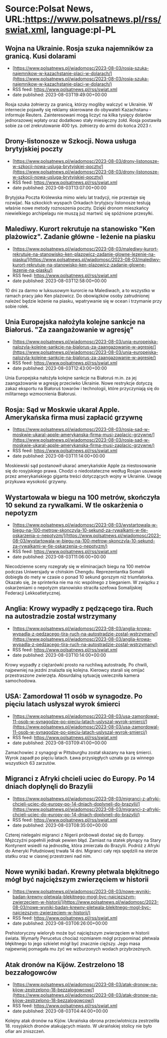 # Source:Polsat News, URL:https://www.polsatnews.pl/rss/swiat.xml, language:pl-PL

## Wojna na Ukrainie. Rosja szuka najemników za granicą. Kusi dolarami
 - [https://www.polsatnews.pl/wiadomosc/2023-08-03/rosja-szuka-najemnikow-w-kazachstanie-placi-w-dolarach/](https://www.polsatnews.pl/wiadomosc/2023-08-03/rosja-szuka-najemnikow-w-kazachstanie-placi-w-dolarach/)
 - RSS feed: https://www.polsatnews.pl/rss/swiat.xml
 - date published: 2023-08-03T19:49:00+00:00

Rosja szuka żołnierzy za granicą, którzy mogliby walczyć w Ukrainie. W internecie pojawiły się reklamy skierowane do obywateli Kazachstanu - informuje Reuters. Zainteresowani mogą liczyć na kilka tysięcy dolarów jednorazowej wpłaty oraz dodatkowo stały miesięczny żołd. Rosja postawiła sobie za cel zrekrutowanie 400 tys. żołnierzy do armii do końca 2023 r.

## Drony-listonosze w Szkocji. Nowa usługa brytyjskiej poczty
 - [https://www.polsatnews.pl/wiadomosc/2023-08-03/drony-listonosze-w-szkocji-nowa-usluga-brytyjskiej-poczty/](https://www.polsatnews.pl/wiadomosc/2023-08-03/drony-listonosze-w-szkocji-nowa-usluga-brytyjskiej-poczty/)
 - RSS feed: https://www.polsatnews.pl/rss/swiat.xml
 - date published: 2023-08-03T13:07:00+00:00

Brytyjska Poczta Królewska mimo wielu lat tradycji, nie przestaje się rozwijać. Na szkockich wyspach Orkadach brytyjscy listonosze testują właśnie nowe metody roznoszenia poczty. Dzięki dronom mieszkańcy niewielkiego archipelagu nie muszą już martwić się spóźnione przesyłki.

## Malediwy. Kurort rekrutuje na stanowisko "Ken plażowicz". Zadanie główne - leżenie na piasku
 - [https://www.polsatnews.pl/wiadomosc/2023-08-03/malediwy-kurort-rekrutuje-na-stanowisko-ken-plazowicz-zadanie-glowne-lezenie-na-piasku/](https://www.polsatnews.pl/wiadomosc/2023-08-03/malediwy-kurort-rekrutuje-na-stanowisko-ken-plazowicz-zadanie-glowne-lezenie-na-piasku/)
 - RSS feed: https://www.polsatnews.pl/rss/swiat.xml
 - date published: 2023-08-03T12:58:00+00:00

10 dni za darmo w luksusowym kurorcie na Malediwach, a to wszystko w ramach pracy jako Ken plażowicz. Do obowiązków osoby zatrudnionej należeć będzie leżenie na piasku, wpatrywanie się w ocean i trzymanie przy sobie rolek.

## Unia Europejska nałożyła kolejne sankcje na Białoruś. "Za zaangażowanie w agresję"
 - [https://www.polsatnews.pl/wiadomosc/2023-08-03/unia-europejska-nalozyla-kolejne-sankcje-na-bialorus-za-zaangazowanie-w-agresje/](https://www.polsatnews.pl/wiadomosc/2023-08-03/unia-europejska-nalozyla-kolejne-sankcje-na-bialorus-za-zaangazowanie-w-agresje/)
 - RSS feed: https://www.polsatnews.pl/rss/swiat.xml
 - date published: 2023-08-03T12:43:00+00:00

Unia Europejska nałożyła kolejne sankcje na Białoruś m.in. za jej zaangażowanie w agresję przeciwko Ukrainie. Nowe restrykcje dotyczą zakaz eksportu na Białoruś towarów i technologii, które przyczyniają się do militarnego wzmocnienia Białorusi.

## Rosja: Sąd w Moskwie ukarał Apple. Amerykańska firma musi zapłacić grzywnę
 - [https://www.polsatnews.pl/wiadomosc/2023-08-03/rosja-sad-w-moskwie-ukaral-apple-amerykanska-firma-musi-zaplacic-grzywne/](https://www.polsatnews.pl/wiadomosc/2023-08-03/rosja-sad-w-moskwie-ukaral-apple-amerykanska-firma-musi-zaplacic-grzywne/)
 - RSS feed: https://www.polsatnews.pl/rss/swiat.xml
 - date published: 2023-08-03T11:14:00+00:00

Moskiewski sąd postanowił ukarać amerykańskie Apple za niestosowanie się do rosyjskiego prawa. Chodzi o niedostateczne według Rosjan usuwanie przez amerykańskiego giganta treści dotyczących wojny w Ukrainie. Uwagę przykuwa wysokość grzywny.

## Wystartowała w biegu na 100 metrów, skończyła 10 sekund za rywalkami. W tle oskarżenia o nepotyzm
 - [https://www.polsatnews.pl/wiadomosc/2023-08-03/wystartowala-w-biegu-na-100-metrow-skonczyla-10-sekund-za-rywalkami-w-tle-oskarzenia-o-nepotyzm/](https://www.polsatnews.pl/wiadomosc/2023-08-03/wystartowala-w-biegu-na-100-metrow-skonczyla-10-sekund-za-rywalkami-w-tle-oskarzenia-o-nepotyzm/)
 - RSS feed: https://www.polsatnews.pl/rss/swiat.xml
 - date published: 2023-08-03T11:06:00+00:00

Niecodzienne sceny rozegrały się w eliminacjach biegu na 100 metrów podczas Uniwersjady w chińskim Chengdu. Reprezentantka Somalii dobiegła do mety w czasie o ponad 10 sekund gorszym niż triumfatorka. Okazało się, że sprinterka nie ma nic wspólnego z bieganiem. W związku z oskarżeniami o nepotyzm stanowisko straciła szefowa Somalijskiej Federacji Lekkoatletycznej.

## Anglia: Krowy wypadły z pędzącego tira. Ruch na autostradzie został wstrzymany
 - [https://www.polsatnews.pl/wiadomosc/2023-08-03/anglia-krowa-wypadla-z-pedzacego-tira-ruch-na-autostradzie-zostal-wstrzymany/](https://www.polsatnews.pl/wiadomosc/2023-08-03/anglia-krowa-wypadla-z-pedzacego-tira-ruch-na-autostradzie-zostal-wstrzymany/)
 - RSS feed: https://www.polsatnews.pl/rss/swiat.xml
 - date published: 2023-08-03T10:14:00+00:00

Krowy wypadły z ciężarówki prosto na ruchliwą autostradę. Po chwili, najpewniej na jezdni znalazła się kolejna. Kierowcy starali się omijać przestraszone zwierzęta. Absurdalną sytuację uwieczniła kamera samochodowa.

## USA: Zamordował 11 osób w synagodze. Po pięciu latach usłyszał wyrok śmierci
 - [https://www.polsatnews.pl/wiadomosc/2023-08-03/usa-zamordowal-11-osob-w-synagodze-po-pieciu-latach-uslyszal-wyrok-smierci/](https://www.polsatnews.pl/wiadomosc/2023-08-03/usa-zamordowal-11-osob-w-synagodze-po-pieciu-latach-uslyszal-wyrok-smierci/)
 - RSS feed: https://www.polsatnews.pl/rss/swiat.xml
 - date published: 2023-08-03T09:41:00+00:00

Zamachowiec z synagogi w Pittsburghu został skazany na karę śmierci. Wyrok zapadł po pięciu latach. Ława przysięgłych uznała go za winnego wszystkich 63 zarzutów.

## Migranci z Afryki chcieli uciec do Europy. Po 14 dniach dopłynęli do Brazylii
 - [https://www.polsatnews.pl/wiadomosc/2023-08-03/migranci-z-afryki-chcieli-uciec-do-europy-po-14-dniach-doplyneli-do-brazylii/](https://www.polsatnews.pl/wiadomosc/2023-08-03/migranci-z-afryki-chcieli-uciec-do-europy-po-14-dniach-doplyneli-do-brazylii/)
 - RSS feed: https://www.polsatnews.pl/rss/swiat.xml
 - date published: 2023-08-03T08:35:00+00:00

Czterej nielegalni migranci z Nigerii próbowali dostać się do Europy. Mężczyźni popełnili jednak pewien błąd. Zamiast na statek płynący na Stary Kontynent wsiedli na jednostkę, która zmierzała do Brazylii. Podróż z Afryki do Ameryki Południowej trwała 14 dni. Migranci cały rejs spędzili na sterze statku oraz w ciasnej przestrzeni nad nim.

## Nowe wyniki badań. Krewny płetwala błękitnego mógł być najcięższym zwierzęciem w historii
 - [https://www.polsatnews.pl/wiadomosc/2023-08-03/nowe-wyniki-badan-krewny-pletwala-blekitnego-mogl-byc-najciezszym-zwierzeciem-w-historii/](https://www.polsatnews.pl/wiadomosc/2023-08-03/nowe-wyniki-badan-krewny-pletwala-blekitnego-mogl-byc-najciezszym-zwierzeciem-w-historii/)
 - RSS feed: https://www.polsatnews.pl/rss/swiat.xml
 - date published: 2023-08-03T06:26:00+00:00

Prehistoryczny wieloryb może być najcięższym zwierzęciem w historii świata. Wymarły Perucetus chociaż rozmiarem mógł przypominać płetwala błękitnego to jego szkielet mógł być znacznie cięższy. Jego masa najpewniej pomagała mu żyć we wzburzonych wodach przybrzeżnych.

## Atak dronów na Kijów. Zestrzelono 18 bezzałogowców
 - [https://www.polsatnews.pl/wiadomosc/2023-08-03/atak-dronow-na-kijow-zestrzelono-18-bezzalogowcow/](https://www.polsatnews.pl/wiadomosc/2023-08-03/atak-dronow-na-kijow-zestrzelono-18-bezzalogowcow/)
 - RSS feed: https://www.polsatnews.pl/rss/swiat.xml
 - date published: 2023-08-03T04:44:00+00:00

Kolejny atak dronów na Kijów. Ukraińska obrona przeciwlotnicza zestrzeliła 18. rosyjskich dronów atakujących miasto. W ukraińskiej stolicy nie było ofiar ani zniszczeń.

